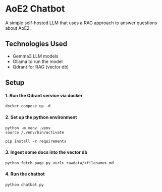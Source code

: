 # AoE2 Chatbot

A simple self-hosted LLM that uses a RAG approach to answer questions about AoE2.

## Technologies Used

- Gemma3 LLM models
- Ollama to run the model
- Qdrant for RAG (vector db)

## Setup

#### 1. Run the Qdrant service via docker

```
docker compose up -d
```

#### 2. Set up the python environment

```
python -m venv .venv
source /.venv/bin/activate

pip install -r requirements
```

#### 3. Ingest some docs into the vector db

```
python fetch_page.py <url> rawdata/<filename>.md
```

#### 4. Run the chatbot

```
python chatbot.py
```
